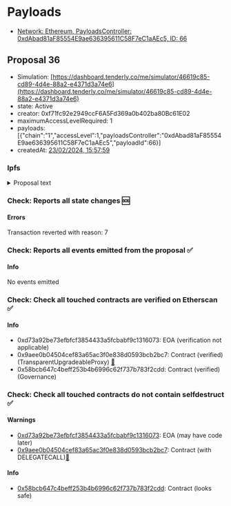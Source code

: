 # Payloads

- [Network: Ethereum, PayloadsController: 0xdAbad81aF85554E9ae636395611C58F7eC1aAEc5, ID: 66](/reports/payloads/1/0xdAbad81aF85554E9ae636395611C58F7eC1aAEc5/66.md)

## Proposal 36

- Simulation: [https://dashboard.tenderly.co/me/simulator/46619c85-cd89-4d4e-88a2-e4371d3a74e6](https://dashboard.tenderly.co/me/simulator/46619c85-cd89-4d4e-88a2-e4371d3a74e6)
- state: Active
- creator: 0xf71fc92e2949ccF6A5Fd369a0b402ba80Bc61E02
- maximumAccessLevelRequired: 1
- payloads: [{"chain":"1","accessLevel":1,"payloadsController":"0xdAbad81aF85554E9ae636395611C58F7eC1aAEc5","payloadId":66}]
- createdAt: [23/02/2024, 15:57:59](https://etherscan.io/tx/0x509911024426e33c6c6ec7e5a4f8fd995423786ec8eb47100c15b17d90d7350e)

### Ipfs

<details>
  <summary>Proposal text</summary>
  
  
## Simple Summary

Bug bounty payment for the [report received on 4th November 2023](https://governance.aave.com/t/aave-v2-v3-security-incident-04-11-2023/15335) amounting a grant total of ~1'000'000 for the white hat splitted in stable-coins and AAVE, together with the $100'000 Immunefi fee (10% of the total).

## Motivation

On the 4th of November 2023, a report was received via the Aave <> Immunefi bug bounty program about a critical bug related to the stable borrow rate.

Similar to any other valid bug reports, a bounty needs to be paid to the white-hat. However, being a critical severity one, we think it is reasonable to have an ad-hoc governance proposal for this type of sizeable payment.

## Specification

The governance proposal executes the payment to 2 different recipients:

-> **White-hat**

- Transfer of 500'000 aUSDT v2 Ethereum from the Aave Ethereum Collector.
- Transfer of 5'583 AAVE (calculated to be $500'000 using a 30-days average) from the Aave Ecosystem Reserve. The amount has been determined following the recommendation of the financial service providers of the DAO [HERE](https://governance.aave.com/t/bgd-full-deprecation-of-stable-rate/16473/8).

-> **Immunefi**

- Transfer of 100'000 aUSDT v2 Ethereum from the Aave Ethereum Collector.

## References

- Implementation: [AaveV3Ethereum](https://github.com/bgd-labs/aave-proposals-v3/blob/111a502c618f493409b593a0816c84a71b8e8e28/src/20240207_AaveV3Ethereum_StableRateBugBounty/AaveV3Ethereum_StableRateBugBounty_20240207.sol)
- Tests: [AaveV3Ethereum](https://github.com/bgd-labs/aave-proposals-v3/blob/111a502c618f493409b593a0816c84a71b8e8e28/src/20240207_AaveV3Ethereum_StableRateBugBounty/AaveV3Ethereum_StableRateBugBounty_20240207.t.sol)
- [Discussion](https://governance.aave.com/t/bgd-full-deprecation-of-stable-rate/16473)

## Copyright

Copyright and related rights waived via [CC0](https://creativecommons.org/publicdomain/zero/1.0/).

</details>

### Check: Reports all state changes :sos:

#### Errors

Transaction reverted with reason: 7

### Check: Reports all events emitted from the proposal :white_check_mark:

#### Info

No events emitted

### Check: Check all touched contracts are verified on Etherscan :white_check_mark:

#### Info

- 0xd73a92be73efbfcf3854433a5fcbabf9c1316073: EOA (verification not applicable)
- 0x9aee0b04504cef83a65ac3f0e838d0593bcb2bc7: Contract (verified) (TransparentUpgradeableProxy) [:ghost:](https://github.com/bgd-labs/aave-address-book "GovernanceV3Ethereum.GOVERNANCE")
- 0x58bcb647c4beff253b4b6996c62f737b783f2cdd: Contract (verified) (Governance) 

### Check: Check all touched contracts do not contain selfdestruct :white_check_mark:

#### Warnings

- [0xd73a92be73efbfcf3854433a5fcbabf9c1316073](https://etherscan.io/address/0xd73a92be73efbfcf3854433a5fcbabf9c1316073): EOA (may have code later)
- [0x9aee0b04504cef83a65ac3f0e838d0593bcb2bc7](https://etherscan.io/address/0x9aee0b04504cef83a65ac3f0e838d0593bcb2bc7): Contract (with DELEGATECALL)[:ghost:](https://github.com/bgd-labs/aave-address-book "GovernanceV3Ethereum.GOVERNANCE")

#### Info

- [0x58bcb647c4beff253b4b6996c62f737b783f2cdd](https://etherscan.io/address/0x58bcb647c4beff253b4b6996c62f737b783f2cdd): Contract (looks safe)

